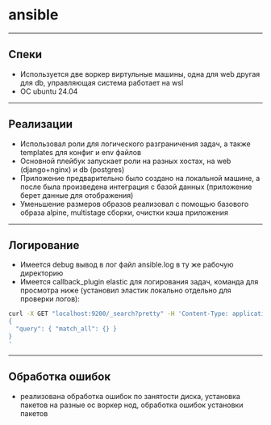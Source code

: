 # ansible
---
## Спеки
- Используется две воркер виртульные машины, одна для web другая для db, управляющая система работает на wsl
- OC ubuntu 24.04  
---
## Реализации  
- Использовал роли для логического разграничения задач, а также templates для конфиг и env файлов
- Основной плейбук запускает роли на разных хостах, на web (django+nginx) и db (postgres)
- Приложение предварительно было создано на локальной машине, а после была произведена интеграция с базой данных (приложение берет данные для отображения)
- Уменьшение размеров образов реализовал с помощью базового образа alpine, multistage сборки, очистки кэша приложения
---
## Логирование
- Имеется debug вывод в лог файл ansible.log в ту же рабочую директорию
- Имеется callback_plugin elastic для логирования задач, команда для просмотра ниже (установил эластик локально отдельно для проверки логов):
```bash
curl -X GET "localhost:9200/_search?pretty" -H 'Content-Type: application/json' -d'
{
  "query": { "match_all": {} }
}
'
```
---
## Обработка ошибок
- реализована обработка ошибок по занятости диска, установка пакетов на разные ос воркер нод, обработка ошибок установки пакетов

